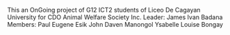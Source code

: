 This an OnGoing project of G12 ICT2 students of Liceo De Cagayan University for CDO Animal Welfare Society Inc.
Leader: James Ivan Badana
Members: 
Paul Eugene Esik
John Daven Manongol
Ysabelle Louise Bongay
